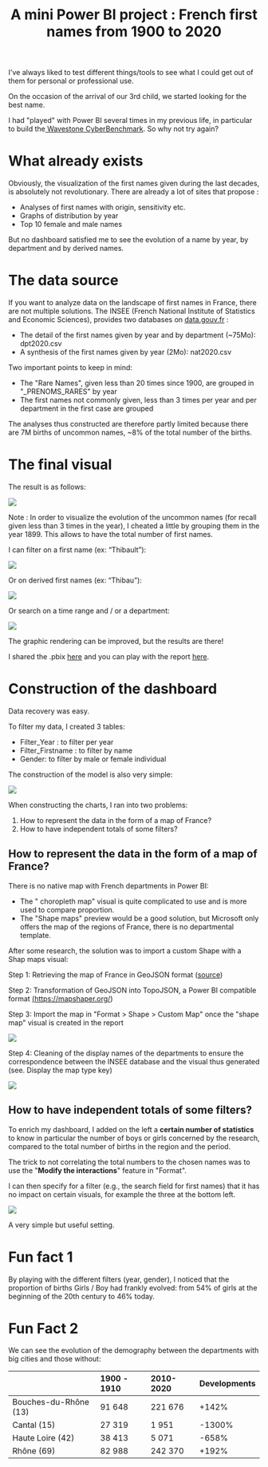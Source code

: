 ﻿---
title: "A mini Power BI project : French first names from 1900 to 2020"
subtitle:
excerpt: How I built a Power BI dashboard to analyze French first name, per year and per department.    
tags:
  - Power BI
header_img : "./assets/img/posts/2022-01-12_PowerBI-FirstName-France_1.png"
---




I've always liked to test different things/tools to see what I could get out of them for personal or professional use. 

On the occasion of the arrival of our 3rd child, we started looking for the best name. 

I had "played" with Power BI several times in my previous life, in particular to build the[ Wavestone CyberBenchmark](https://www.riskinsight-wavestone.com/2020/05/comment-evaluer-efficacement-sa-maturite-en-cybersecurite/). So why not try again? 


# What already exists 
Obviously, the visualization of the first names given during the last decades, is absolutely not revolutionary. There are already a lot of sites that propose : 

- Analyses of first names with origin, sensitivity etc. 
- Graphs of distribution by year 
- Top 10 female and male names

But no dashboard satisfied me to see the evolution of a name by year, by department and by derived names. 


# The data source
If you want to analyze data on the landscape of first names in France, there are not multiple solutions. The INSEE (French National Institute of Statistics and Economic Sciences), provides two databases on [data.gouv.fr](http://data.gouv.fr/) : 

- The detail of the first names given by year and by department (~75Mo): dpt2020.csv
- A synthesis of the first names given by year (2Mo): nat2020.csv 

Two important points to keep in mind: 
- The "Rare Names", given less than 20 times since 1900, are grouped in "\_PRENOMS\_RARES" by year 
- The first names not commonly given, less than 3 times per year and per department in the first case are grouped

The analyses thus constructed are therefore partly limited because there are 7M births of uncommon names, ~8% of the total number of the births.


# The final visual 
The result is as follows: 

<img src="https://thijoubert.github.io/assets/img/posts/2022-01-12_PowerBI-FirstName-France_1.png" >

Note : In order to visualize the evolution of the uncommon names (for recall given less than 3 times in the year), I cheated a little by grouping them in the year 1899. This allows to have the total number of first names. 

I can filter on a first name (ex: “Thibault”):

<img src="https://thijoubert.github.io/assets/img/posts/2022-01-12_PowerBI-FirstName-France_2.png" >

Or on derived first names (ex: “Thibau”):

<img src="https://thijoubert.github.io/assets/img/posts/2022-01-12_PowerBI-FirstName-France_3.png" >

Or search on a time range and / or a department:

<img src="https://thijoubert.github.io/assets/img/posts/2022-01-12_PowerBI-FirstName-France_4.png" >

The graphic rendering can be improved, but the results are there! 

I shared the .pbix [here](https://github.com/thijoubert/Sharing/tree/main/Power%20BI) and you can play with the report [here](https://app.powerbi.com/view?r=eyJrIjoiM2ExZTNmOWUtMWZjOS00ODhlLTgzYTctODVkODdhNjQ1ZjdlIiwidCI6IjVlYjAzNjRhLTFlNDctNGQ4OS04YWY4LWVmODhhYmZhMTk5YyJ9).



# Construction of the dashboard
Data recovery was easy. 

To filter my data, I created 3 tables: 

- Filter\_Year : to filter per year
- Filter\_Firstname : to filter by name
- Gender: to filter by male or female individual 

The construction of the model is also very simple:

<img src="https://thijoubert.github.io/assets/img/posts/2022-01-12_PowerBI-FirstName-France_5.png" >

When constructing the charts, I ran into two problems: 
1. How to represent the data in the form of a map of France? 
1. How to have independent totals of some filters? 


## How to represent the data in the form of a map of France? 
There is no native map with French departments in Power BI: 
- The " choropleth map" visual is quite complicated to use and is more used to compare proportion.
- The "Shape maps" preview would be a good solution, but Microsoft only offers the map of the regions of France, there is no departmental template. 

After some research, the solution was to import a custom Shape with a Shap maps visual: 

Step 1: Retrieving the map of France in GeoJSON format ([source](https://france-geojson.gregoiredavid.fr/))

Step 2: Transformation of GeoJSON into TopoJSON, a Power BI compatible format [(](https://mapshaper.org/)https://mapshaper.org/)

Step 3: Import the map in "Format > Shape > Custom Map" once the "shape map" visual is created in the report

<img src="https://thijoubert.github.io/assets/img/posts/2022-01-12_PowerBI-FirstName-France_6.png" >

Step 4: Cleaning of the display names of the departments to ensure the correspondence between the INSEE database and the visual thus generated (see. Display the map type key)

<img src="https://thijoubert.github.io/assets/img/posts/2022-01-12_PowerBI-FirstName-France_7.png" >


## How to have independent totals of some filters? 
To enrich my dashboard, I added on the left a **certain number of statistics** to know in particular the number of boys or girls concerned by the research, compared to the total number of births in the region and the period. 

The trick to not correlating the total numbers to the chosen names was to use the "**Modify the interactions**" feature in "Format". 

I can then specify for a filter (e.g., the search field for first names) that it has no impact on certain visuals, for example the three at the bottom left. 

<img src="https://thijoubert.github.io/assets/img/posts/2022-01-12_PowerBI-FirstName-France_8.png" >

A very simple but useful setting. 


# Fun fact 1
By playing with the different filters (year, gender), I noticed that the proportion of births Girls / Boy had frankly evolved: from 54% of girls at the beginning of the 20th century to 46% today. 


# Fun Fact 2
We can see the evolution of the demography between the departments with big cities and those without: 

||1900 - 1910|2010-2020|Developments|
| :- | :- | :- | :- |
|Bouches-du-Rhône (13)|91 648|221 676|+142%|
|Cantal (15)|27 319|1 951|-1300%|
|Haute Loire (42)|38 413|5 071|-658%|
|Rhône (69)|82 988|242 370|+192%|